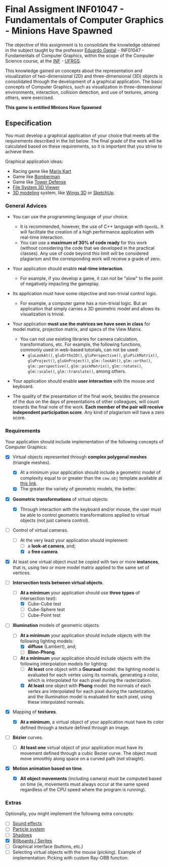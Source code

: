 # Final Assigment INF01047 - Fundamentals of Computer Graphics - Minions Have Spawned

The objective of this assignment is to consolidate the knowledge obtained in the subject taught by the professor [Eduardo Gastal](https://inf.ufrgs.br/~eslgastal) - INF01047 - Fundamentals of Computer Graphics, within the scope of the Computer Science course, at the [INF](https://inf.ufrgs.br) - [UFRGS](https://ufrgs.br).

This knowledge gained on concepts about the representation and visualization of two-dimensional (2D) and three-dimensional (3D) objects is consolidated through the development of a graphical application. The basic concepts of Computer Graphics, such as visualization in three-dimensional environments, interaction, collision detection, and use of textures, among others, were exercised.

**This game is entitled Minions Have Spawned**

## Especification
You must develop a graphical application of your choice that meets all the requirements described in the list below. The final grade of the work will be calculated based on these requirements, so it is important that you strive to achieve them.

Graphical application ideas:

- Racing game like [Mario Kart](https://youtu.be/ASWgJvuQhTA?t=894)
- Game like [Bomberman](http://www.youtube.com/watch?v=5Xe0aPNz39Q)
- Game like [Tower Defense](https://youtu.be/hQLsVTXb5RA?t=238)
- [File System 3D Viewer](https://youtu.be/MmOoIizm9kU?t=3)
- [3D modeling](https://youtu.be/AnfVrP6L89M?t=112) system, like [Wings 3D](https://en.wikipedia.org/wiki/Wings_3D) or [SketchUp](https://en.wikipedia.org/wiki/SketchUp).

### General Advices
- You can use the programming language of your choice.
    - It is recommended, however, the use of C++ language with `OpenGL`. It will facilitate the creation of a high performance application with real-time interaction.
    - You can use a **maximum of 30% of code ready** for this work (without considering the code that we developed in the practical classes). Any use of code beyond this limit will be considered plagiarism and the corresponding work will receive a grade of zero.

- Your application should enable **real-time interaction**.
    - For example, if you develop a game, it can not be "slow" to the point of negatively impacting the gameplay.

- Its application must have some objective and non-trivial control logic.
    - For example, a computer game has a non-trivial logic. But an application that simply carries a 3D geometric model and allows its visualization is trivial.

- Your application **must use the matrices we have seen in class** for model matrix, projection matrix, and specs of the View Matrix.
    - You can not use existing libraries for camera calculation, transformations, etc. For example, the following functions, commonly used in web-based tutorials, can not be used:
        - `gluLookAt()`, `gluOrtho2D()`, `gluPerspective()`, `gluPickMatrix()`, `gluProject()`, `gluUnProject()`, `glm::lookAt()`, `glm::ortho()`, `glm::perspective()`, `glm::pickMatrix()`, `glm::rotate()`, `glm::scale()`, `glm::translate()`, among others.

- Your application should enable **user interaction** with the mouse and keyboard.

- The quality of the presentation of the final work, besides the presence of the duo on the days of presentations of other colleagues, will count towards the final note of the work. **Each member of the pair will receive independent participation score**. Any kind of plagiarism will have a zero score.

### Requirements
Your application should include implementation of the following concepts of Computer Graphics:

- [x] Virtual objects represented through **complex polygonal meshes** (triangle meshes).
    - [x] At a minimum your application should include a geometric model of complexity equal to or greater than the `cow.obj` template available at [this link](https://moodle.inf.ufrgs.br/mod/resource/view.php?id=81157).
    - [x] The greater the variety of geometric models, the better.

- [x] **Geometric transformations** of virtual objects.
    - [x] Through interaction with the keyboard and/or mouse, the user must be able to control geometric transformations applied to virtual objects (not just camera control).

- [ ] Control of virtual cameras.
    - [ ] At the very least your application should implement:
        - [ ] a **look-at camera**, and;
        - [x] a **free camera**.

- [x] At least one virtual object must be copied with two or more **instances**, that is, using two or more model matrix applied to the same set of vertices.

- [ ] **Intersection tests between virtual objects**.
    - [ ] **At a minimum** your application should use **three types** of intersection test):
        - [x] Cube-Cube test
        - [ ] Cube-Sphere test
        - [ ] Cube-Point test

- [ ] **Illumination** models of geometric objects.
    - [ ] **At a minimum** your application should include objects with the following lighting models:
        - [x] **diffuse** (Lambert), and;
        - [ ] **Blinn-Phong**.
    - [ ] **At a minimum** your application should include objects with the following interpolation models for lighting:
        - [ ] **At least** one object with a **Gouraud** model: the lighting model is evaluated for each vertex using its normals, generating a color, which is interpolated for each pixel during the rasterization.
        - [x] **At least** one object with **Phong** model: the normals of each vertex are interpolated for each pixel during the rasterization, and the illumination model is evaluated for each pixel, using these interpolated normals.

- [x] Mapping of **textures**.
    - [x] **At a minimum**, a virtual object of your application must have its color defined through a texture defined through an image.

- [ ] **Bézier** curves.
    - [ ] **At least one** virtual object of your application must have its movement defined through a cubic Bezier curve. The object must move smoothly along space on a curved path (not straight).

- [x] **Motion animation based on time**.
    - [x] **All object movements** (including camera) must be computed based on time (ie, movements must always occur at the same speed regardless of the CPU speed where the program is running).


### Extras

Optionally, you might implement the following extra concepts:
- [ ] [Sound effects](http://www.ambiera.com/irrklang/)
- [ ] [Particle system](http://www.opengl-tutorial.org/intermediate-tutorials/billboards-particles/particles-instancing/)
- [ ] [Shadows](http://www.opengl-tutorial.org/intermediate-tutorials/billboards-particles/particles-instancing/)
- [x] [Billboards / Sprites](http://www.opengl-tutorial.org/intermediate-tutorials/billboards-particles/billboards/)
- [ ] Graphical interface (buttons, etc.)
- [ ] Selecting virtual objects with the mouse (picking). Example of implementation: Picking with custom Ray-OBB function.
